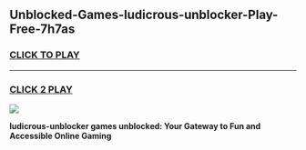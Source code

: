 
## Unblocked-Games-ludicrous-unblocker-Play-Free-7h7as
<h3>
<a href="https://premium76.site?title=ludicrous-unblocker&ref=19M">CLICK TO PLAY</a></h3>
<hr>

<h3>
<a href="https://premium76.site?title=ludicrous-unblocker&ref=19M">CLICK 2 PLAY</a>
  
</h3>

<a href="https://premium76.site?title=ludicrous-unblocker&ref=19M"><img src="https://clearcache.store/games.png"></a>


**ludicrous-unblocker games unblocked: Your Gateway to Fun and Accessible Online Gaming**

